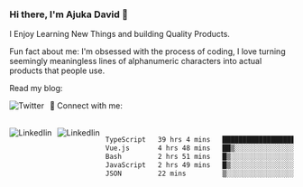 ### Hi there, I'm Ajuka David 🥷

I Enjoy Learning New Things and building Quality Products.

Fun fact about me: I'm obsessed with the process of coding, I love turning seemingly meaningless lines of alphanumeric characters into actual products that people use.

Read my blog:

<a href="https://tobit.hashnode.dev/"> <img src="https://img.shields.io/badge/Hashnode-2962FF?style=for-the-badge&logo=hashnode&logoColor=white"
     alt="Twitter"
     style="float: left; margin-right: 10px;" /> </a>


📱 Connect with me: 

<br />
<a href="https://www.linkedin.com/in/david-ajuka-630660144/"> <img src="https://img.shields.io/badge/LinkedIn-0077B5?style=for-the-badge&logo=linkedin&logoColor=white"
     alt="LinkedIin"
     style="float: left; margin-right: 10px;" /> </a> <a href="mailto:ajuka.zephiniah@gmail.com"> <img src="https://img.shields.io/badge/Gmail-D14836?style=for-the-badge&logo=gmail&logoColor=white"
     alt="LinkedIin"
     style="float: left; margin-right: 10px;" /> </a>
     

<!--START_SECTION:waka-->

```txt
TypeScript   39 hrs 4 mins   ███████████████████▓░░░░░   78.04 %
Vue.js       4 hrs 48 mins   ██▒░░░░░░░░░░░░░░░░░░░░░░   09.59 %
Bash         2 hrs 51 mins   █▒░░░░░░░░░░░░░░░░░░░░░░░   05.71 %
JavaScript   2 hrs 49 mins   █▒░░░░░░░░░░░░░░░░░░░░░░░   05.64 %
JSON         22 mins         ▒░░░░░░░░░░░░░░░░░░░░░░░░   00.75 %
```

<!--END_SECTION:waka-->
